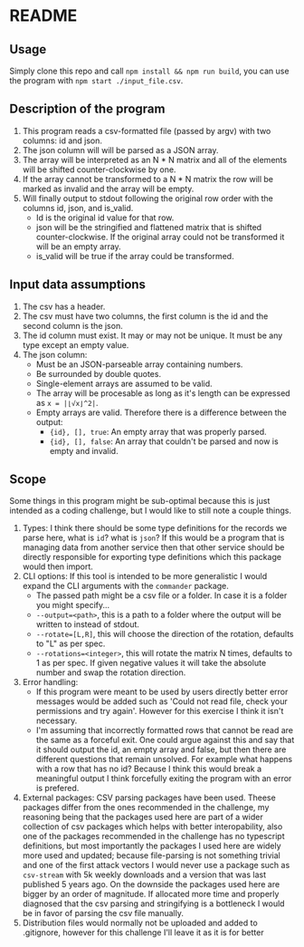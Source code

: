 # README

## Usage

Simply clone this repo and call `npm install && npm run build`, you can use the program with `npm start ./input_file.csv`.

## Description of the program

1. This program reads a csv-formatted file (passed by argv) with two columns: id and json.
2. The json column will will be parsed as a JSON array.
3. The array will be interpreted as an N * N matrix and all of the elements will be shifted counter-clockwise by one.
4. If the array cannot be transformed to a N * N matrix the row will be marked as invalid and the array will be empty.
5. Will finally output to stdout following the original row order with the columns id, json, and is_valid.
    - Id is the original id value for that row.
    - json will be the stringified and flattened matrix that is shifted counter-clockwise. If the original array could not be transformed it will be an empty array.
    - is_valid will be true if the array could be transformed.

## Input data assumptions

1. The csv has a header.
2. The csv must have two columns, the first column is the id and the second column is the json.
3. The id column must exist. It may or may not be unique. It must be any type except an empty value.
4. The json column:
    - Must be an JSON-parseable array containing numbers.
    - Be surrounded by double quotes.
    - Single-element arrays are assumed to be valid.
    - The array will be procesable as long as it's length can be expressed as `x = |⌊√x⌋^2|`.
    - Empty arrays are valid. Therefore there is a difference between the output:
        - `{id}, [], true`: An empty array that was properly parsed.
        - `{id}, [], false`: An array that couldn't be parsed and now is empty and invalid.

## Scope

Some things in this program might be sub-optimal because this is just intended as a coding challenge, but I would like to still note a couple things.

1. Types: I think there should be some type definitions for the records we parse here, what is `id`? what is `json`? If this would be a program that is managing data from another service then that other service should be directly responsible for exporting type definitions which this package would then import.
2. CLI options: If this tool is intended to be more generalistic I would expand the CLI arguments with the `commander` package.
    - The passed path might be a csv file or a folder. In case it is a folder you might specify...
    - `--output=<path>`, this is a path to a folder where the output will be written to instead of stdout.
    - `--rotate=[L,R]`, this will choose the direction of the rotation, defaults to "L" as per spec.
    - `--rotations=<integer>`, this will rotate the matrix N times, defaults to 1 as per spec. If given negative values it will take the absolute number and swap the rotation direction.
3. Error handling:
    - If this program were meant to be used by users directly better error messages would be added such as 'Could not read file, check your permissions and try again'. However for this exercise I think it isn't necessary.
    - I'm assuming that incorrectly formatted rows that cannot be read are the same as a forceful exit. One could argue against this and say that it should output the id, an empty array and false, but then there are different questions that remain unsolved. For example what happens with a row that has no id? Because I think this would break a meaningful output I think forcefully exiting the program with an error is prefered.
4. External packages: CSV parsing packages have been used. Theese packages differ from the ones recommended in the challenge, my reasoning being that the packages used here are part of a wider collection of csv packages which helps with better interopability, also one of the packages recommended in the challenge has no typescript definitions, but most importantly the packages I used here are widely more used and updated; because file-parsing is not something trivial and one of the first attack vectors I would never use a package such as `csv-stream` with 5k weekly downloads and a version that was last published 5 years ago. On the downside the packages used here are bigger by an order of magnitude. If allocated more time and properly diagnosed that the csv parsing and stringifying is a bottleneck I would be in favor of parsing the csv file manually.
5. Distribution files would normally not be uploaded and added to .gitignore, however for this challenge I'll leave it as it is for better 